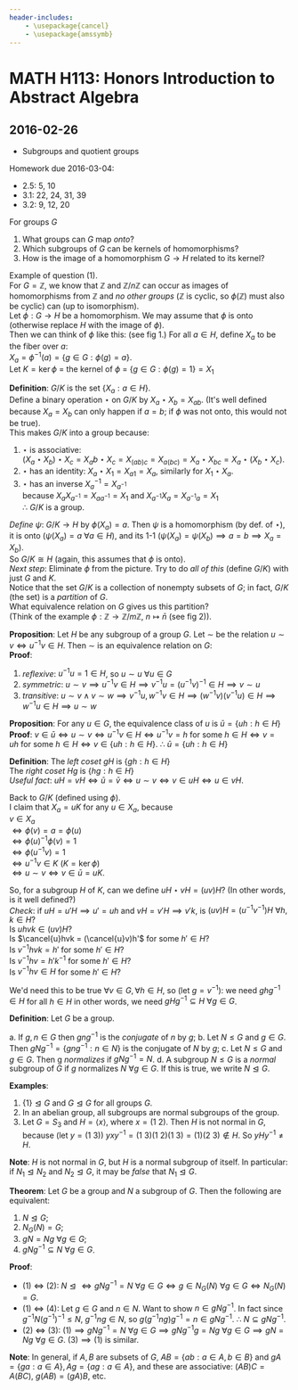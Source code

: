 ```yaml
---
header-includes:
    - \usepackage{cancel}
    - \usepackage{amssymb}
---
```


# MATH H113: Honors Introduction to Abstract Algebra
## 2016-02-26

- Subgroups and quotient groups

Homework due 2016-03-04:

- 2.5: 5, 10
- 3.1: 22, 24, 31, 39
- 3.2: 9, 12, 20

For groups $G$

1. What groups can $G$ map *onto*?
2. Which subgroups of $G$ can be kernels of homomorphisms?
3. How is the image of a homomorphism $G \to H$ related to its kernel?

Example of question (1). \
For $G = \mathbb{Z}$, we know that $\mathbb{Z}$ and $\mathbb{Z}/n\mathbb{Z}$ can occur as images of homomorphisms from $\mathbb{Z}$ and *no other groups* ($\mathbb{Z}$ is cyclic, so $\phi(\mathbb{Z})$ must also be cyclic) can (up to isomorphism). \
Let $\phi : G \to H$ be a homomorphism. We may assume that $\phi$ is onto (otherwise replace $H$ with the image of $\phi$). \
Then we can think of $\phi$ like this: (see fig 1.)
For all $a \in H$, define $X_a$ to be the fiber over $a$: \
$X_a = \phi^{-1}(a) = \{g \in G : \phi(g) = a\}$. \
Let $K = \ker{\phi}$ = the kernel of $\phi$ = $\{g \in G : \phi(g) = 1\} = X_1$

**Definition**: $G/K$ is the set $\{X_a : a \in H\}$. \
Define a binary operation $\star$ on $G/K$ by $X_a \star X_b = X_{ab}$. (It's well defined because $X_a = X_b$ can only happen if $a = b$; if $\phi$ was not onto, this would not be true). \
This makes $G/K$ into a group because:

1. $\star$ is associative: \
$(X_a \star X_b) \star X_c = X_ab \star X_c = X_{(ab)c} = X_{a(bc)} = X_a \star X_{bc} = X_a \star (X_b \star X_c)$.
2. $\star$ has an identity: $X_a \star X_1 = X_{a1} = X_a$, similarly for $X_1 \star X_a$.
3. $\star$ has an inverse $X_a^{-1} = X_{a^{-1}}$ \
because $X_aX_{a^{-1}} = X_{aa^{-1}} = X_1$ and $X_{a^{-1}}X_a = X_{a^{-1}a} = X_1$ \
$\therefore$ $G/K$ is a group.

*Define $\psi$*: $G/K \to H$ by $\phi(X_a) = a$. Then $\psi$ is a homomorphism (by def. of $\star$), it is onto ($\psi(X_a) = a\ \forall a \in H$), and its 1-1 ($\psi(X_a) = \psi(X_b) \implies a = b \implies X_a = X_b$). \
So $G/K \cong H$ (again, this assumes that $\phi$ is onto). \
*Next step*: Eliminate $\phi$ from the picture. Try to do *all of this* (define $G/K$) with just $G$ and $K$. \
Notice that the set $G/K$ is a collection of nonempty subsets of $G$; in fact, $G/K$ (the set) is a *partition* of $G$. \
What equivalence relation on $G$ gives us this partition? \
(Think of the example $\phi : \mathbb{Z} \to \mathbb{Z}/m\mathbb{Z}$, $n \mapsto \bar{n}$ (see fig 2)).

**Proposition**: Let $H$ be any subgroup of a group $G$. Let $\sim$ be the relation $u \sim v \iff u^{-1}v \in H$. Then $\sim$ is an equivalence relation on $G$: \
**Proof**:

1. *reflexive*: $u^{-1}u = 1 \in H$, so $u \sim u\ \forall u \in G$
2. *symmetric*: $u \sim v \implies u^{-1}v \in H \implies v^{-1}u = (u^{-1}v)^{-1} \in H \implies v \sim u$
3. *transitive*: $u \sim v \land v \sim w \implies v^{-1}u, w^{-1}v \in H \implies (w^{-1}v)(v^{-1}u) \in H \implies w^{-1}u \in H \implies u \sim w$

**Proposition**: For any $u \in G$, the equivalence class of $u$ is $\bar{u} = \{uh : h \in H\}$ \
**Proof**: $v \in \bar{u} \iff u \sim v \iff u^{-1}v \in H \iff u^{-1}v = h\ \text{for some $h \in H$} \iff v = uh\ \text{for some $h \in H$} \iff v \in \{uh : h \in H\}$. $\therefore$ $\bar{u} = \{uh : h \in H\}$

**Definition**: The *left coset* $gH$ is $\{gh : h \in H\}$ \
The *right coset* $Hg$ is $\{hg : h \in H\}$ \
*Useful fact*: $uH = vH \iff \bar{u} = \bar{v} \iff u \sim v \iff v \in uH \iff u \in vH$.

Back to $G/K$ (defined using $\phi$). \
I claim that $X_a = uK$ for any $u \in X_a$, because \
$v \in X_a$ \
$\iff \phi(v) = a = \phi(u)$ \
$\iff \phi(u)^{-1}\phi(v) = 1$ \
$\iff \phi(u^{-1}v) = 1$ \
$\iff u^{-1}v \in K$ ($K = \ker{\phi}$) \
$\iff u \sim v \iff v \in \bar{u} = uK$. 

So, for a subgroup $H$ of $K$, can we define $uH \star vH = (uv)H$? (In other words, is it well defined?) \
*Check*: if $uH = u'H \implies u' = uh$ and $vH = v'H \implies v'k$, is $(uv)H = (u^{-1}v^{-1})H\ \forall h, k \in H$? \
Is $uhvk \in (uv)H$? \
Is $\cancel{u}hvk = (\cancel{u}v)h'$ for some $h' \in H$? \
Is $v^{-1}hvk = h'$ for some $h' \in H$? \
Is $v^{-1}hv = h'k^{-1}$ for some $h' \in H$? \
Is $v^{-1}hv \in H$ for some $h' \in H$?

We'd need this to be true $\forall v \in G, \forall h \in H$, so (let $g = v^{-1}$): we need $ghg^{-1} \in H$ for all $h \in H$ in other words, we need $gHg^{-1} \subseteq H\ \forall g \in G$.

**Definition**: Let $G$ be a group.

a. If $g, n \in G$ then $gng^{-1}$ is the *conjugate* of $n$ by $g$;
b. Let $N \le G$ and $g \in G$. Then $gNg^{-1} = \{gng^{-1} : n \in N\}$ is the conjugate of $N$ by $g$;
c. Let $N \le G$ and $g \in G$. Then g *normalizes* if $gNg^{-1} = N$.
d. A subgroup $N \le G$ is a *normal* subgroup of $G$ if $g$ normalizes $N\ \forall g \in G$. If this is true, we write $N \trianglelefteq G$.

**Examples**:

1. $\{1\} \trianglelefteq G$ and $G \trianglelefteq G$ for all groups $G$.
2. In an abelian group, all subgroups are normal subgroups of the group.
3. Let $G = S_3$ and $H = \langle x \rangle$, where $x = (1\ 2)$. Then $H$ is not normal in $G$, because (let $y = (1\ 3)$) $yxy^{-1} = (1\ 3)(1\ 2)(1\ 3) = (1)(2\ 3) \not\in H$. So $yHy^{-1} \neq H$.

**Note**: $H$ is not normal in $G$, but $H$ is a normal subgroup of itself. In particular: if $N_1 \trianglelefteq N_2$ and $N_2 \trianglelefteq G$, it may be *false* that $N_1 \trianglelefteq G$.

**Theorem**: Let $G$ be a group and $N$ a subgroup of $G$. Then the following are equivalent:

1. $N \trianglelefteq G$;
2. $N_G(N) = G$;
3. $gN = Ng\ \forall g \in G$;
4. $gNg^{-1} \subseteq N\ \forall g \in G$.

**Proof**:

- (1) $\iff$ (2): $N \trianglelefteq \iff gNg^{-1} = N\ \forall g \in G \iff g \in N_G(N)\ \forall g \in G \iff N_G(N) = G$.
- (1) $\iff$ (4): Let $g \in G$ and $n \in N$. Want to show $n \in gNg^{-1}$. In fact since $g^{-1}N(g^{-1})^{-1} \le N$, $g^{-1}ng \in N$, so $g(g^{-1}ng)g^{-1} = n \in gNg^{-1}$. $\therefore$ $N \subseteq gNg^{-1}$.
- (2) $\iff$ (3): $(1) \implies gNg^{-1} = N\ \forall g \in G \implies gNg^{-1}g = Ng\ \forall g \in G \implies gN = Ng\ \forall g \in G$. $(3) \implies (1)$ is similar.

**Note**: In general, if $A, B$ are subsets of $G$, $AB = \{ab : a \in A, b \in B\}$ and $gA = \{ga : a \in A\}, Ag = \{ag : a \in A\}$, and these are associative: $(AB)C = A(BC)$, $g(AB) = (gA)B$, etc.
